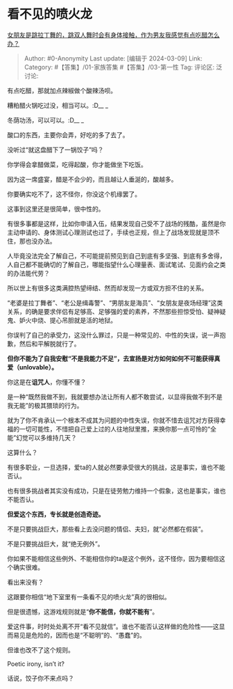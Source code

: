 # 看不见的喷火龙
[女朋友是跳拉丁舞的，跳双人舞时会有身体接触，作为男友我感觉有点吃醋怎么办？](https://www.zhihu.com/question/594787988/answer/3424274481)

> Author: #0-Anonymity
> Last update: [编辑于 2024-03-09]
> Link:
> Category: #【答集】/01-家族答集 #【答集】/03-第一性 
> Tag: 
> 评论区:
> 泛讨论:

有点吃醋，那就加点辣椒做个酸辣汤呗。

糟粕醋火锅吃过没，相当可以。:D\_\_ \_

冬荫功汤，可以可以。:D\_\_ \_

酸口的东西，主要你会弄，好吃的多了去了。

没听过“就这盘醋下了一锅饺子”吗？

你学得会拿醋做菜，吃得起酸，你才能做坐下吃饭。

因为这一席盛宴，醋是不会少的，而且越让人垂涎的，酸越多。

你要确实吃不了，这不怪你，你没这个机缘罢了。

这事到这里还是很简单，很中性的。

有很多事都是这样，比如你申请入伍，结果发现自己受不了战场的残酷，虽然是你主动申请的、身体测试心理测试也过了，手续也正规，但上了战场发现就是顶不住，那也没办法。

人毕竟没法完全了解自己，不可能提前预见到自己到底有多坚强、到底有多舍得，人自己都不能确切的了解自己，哪能指望什么心理量表、面试笔试、见面约会之类的办法能代劳？

所以世上有很多这类满腔热望缔结、然而却发现一方或双方担不住的关系。

“老婆是拉丁舞者”、“老公是缉毒警”、“男朋友是海员”、“女朋友是夜场经理”这类关系，的确是要求伴侣有足够高、足够强的爱的素养，不然那些担惊受怕、疑神疑鬼、妒火中烧、提心吊胆就是活的地狱。

你误判了自己的承受力，这没什么罪过，只是一种常见的、中性的失误，说一声抱歉，然后和平解脱就行了。

**但你不能为了自我安慰“不是我能力不足”，去宣扬是对方如何如何不可能获得真爱（unlovable）。**

你这是在**诅咒人**，你懂不懂？

是一种“既然我做不到，我就要想办法让所有人都不敢尝试，以显得我做不到不是我无能”的极其猥琐的行为。

就为了你不肯承认一个根本不成其为问题的中性失误，你就不惜去诅咒对方获得幸福的一切可能性，不惜把自己爱上过的人往地狱里推，来换你那一点可怜的“全能”幻觉可以多维持几天？

这算什么？

有很多职业，一旦选择，爱ta的人就必然要承受很大的挑战，这是事实，谁也不能否认。

也有很多挑战者其实没有成功，只是在徒劳勉力维持一个假象，这也是事实，谁也不能否认。

**但爱这个东西，专长就是创造奇迹。**

不是只要挑战巨大，那些看上去没问题的情侣、夫妇，就“必然都在假装”。

不是只要挑战巨大，就“绝无例外”。

你如果不能相信这些例外、不能相信你的ta是这个例外，这不怪你，因为要相信这个确实很难。

看出来没有？

这跟要你相信“地下室里有一条看不见的喷火龙”真的很相似。

但是很遗憾，这游戏规则就是“**你不能信，你就不能有**”。

爱这件事，时时处处离不开“看不见就信”。谁也不能否认这样做的危险性——这显而易见是危险的，因而也是“不聪明”的、“愚蠢”的。

但谁也改不了这个规则。

Poetic irony, isn’t it?

话说，饺子你不来点吗？